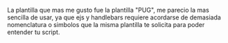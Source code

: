 
La plantilla que mas me gusto fue la plantilla "PUG", me parecio la mas sencilla de usar, ya que ejs y handlebars requiere acordarse de demasiada nomenclatura o simbolos que la misma plantilla te solicita para poder entender tu script.
